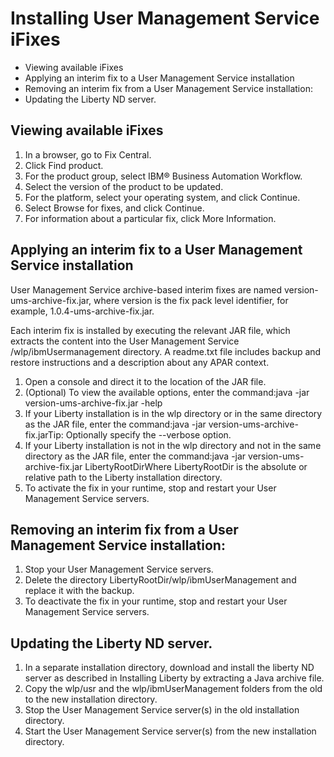 # Installing User Management Service iFixes

- Viewing available iFixes
- Applying an interim fix to a User Management Service installation
- Removing an interim fix from a User Management Service installation:
- Updating the Liberty ND server.

## Viewing available iFixes

1. In a browser, go to Fix
Central.
2. Click Find product.
3. For the product group, select  IBM® Business Automation Workflow.
4. Select the version of the product to be updated.
5. For the platform, select your operating system, and click Continue.
6. Select Browse for fixes, and click Continue.
7. For information about a particular fix, click More
Information.

## Applying an interim fix to a User Management Service installation

User Management Service archive-based
interim fixes are named version-ums-archive-fix.jar,
where version is the fix pack level identifier,
for example, 1.0.4-ums-archive-fix.jar.

Each
interim fix is installed by executing the relevant JAR file, which
extracts the content into the User Management Service  /wlp/ibmUsermanagement directory.
A  readme.txt file includes backup and restore
instructions and a description about any APAR context.

1. Open a console and direct it to the location of the JAR file.
2. (Optional) To view the available options, enter the command:java -jar version-ums-archive-fix.jar -help
3. If your Liberty installation is in the wlp directory
or in the same directory as the JAR file, enter the command:java -jar version-ums-archive-fix.jarTip: Optionally specify the --verbose option.
4. If your Liberty installation is not in the wlp directory and not in the
same directory as the JAR file, enter the
command:java -jar version-ums-archive-fix.jar LibertyRootDirWhere
LibertyRootDir is the absolute or relative path to the Liberty installation
directory.
5. To activate the fix in your runtime, stop and restart your User Management Service servers.

## Removing an interim fix from a User Management Service installation:

1. Stop  your User Management Service servers.
2. Delete the directory LibertyRootDir/wlp/ibmUserManagement and
replace it with the backup.
3. To deactivate the fix in your runtime, stop and restart your User Management Service servers.

## Updating the Liberty ND server.

1. In a separate installation directory, download and install the
liberty ND server as described in Installing Liberty by extracting a Java archive file.
2. Copy the wlp/usr and the wlp/ibmUserManagement folders
from the old to the new installation directory.
3. Stop the User Management Service server(s)
in the old installation directory.
4. Start the User Management Service server(s)
from the new installation directory.